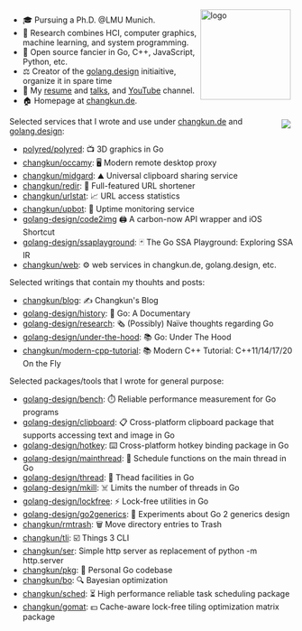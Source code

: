 <img src="https://github-readme-stats.vercel.app/api?username=changkun&show_icons=true&theme=city_lights" alt="logo" height="160" align="right" style="margin: 5px; margin-bottom: 20px;" />

- 🎓  Pursuing a Ph.D. @LMU Munich.
- 🔭  Research combines HCI, computer graphics, machine learning, and system programming.
- 🌱  Open source fancier in Go, C++, JavaScript, Python, etc.
- ⚖️  Creator of the [golang.design](https://golang.design) initiaitive, organize it in spare time
- 💬  My [resume](https://changkun.de/s/resume) and [talks](https://changkun.de/s/talks), and [YouTube](https://changkun.de/s/youtube) channel.
- 🏠  Homepage at [changkun.de](https://changkun.de).

<img src="https://changkun.de/urlstat?mode=github&repo=changkun/changkun" align="right" style="margin: 5px; margin-bottom: 20px;" />

Selected services that I wrote and use under [changkun.de](https://changkun.de) and [golang.design](https://golang.design):

- [polyred/polyred](https://github.com/polyred/polyred): 📺 3D graphics in Go
- [changkun/occamy](https://github.com/changkun/occamy): 🖥️ Modern remote desktop proxy
- [changkun/midgard](https://github.com/changkun/midgard): ⛰️ Universal clipboard sharing service
- [changkun/redir](https://github.com/changkun/redir): 🧭 Full-featured URL shortener 
- [changkun/urlstat](https://github.com/changkun/urlstat): 📈 URL access statistics
- [changkun/upbot](https://github.com/changkun/upbot): 🤖 Uptime monitoring service
- [golang-design/code2img](https://github.com/golang-design/code2img) 🖨️ A carbon-now API wrapper and iOS Shortcut
- [golang-design/ssaplayground](https://github.com/golang-design/ssaplayground): 🃏 The Go SSA Playground: Exploring SSA IR
- [changkun/web](https://github.com/changkun/web): ⚙️ web services in changkun.de, golang.design, etc.


Selected writings that contain my thouhts and posts:

- [changkun/blog](https://github.com/changkun/blog): ✍️ Changkun's Blog
- [golang-design/history](https://github.com/golang-design/history): 📝 Go: A Documentary
- [golang-design/research](https://github.com/golang-design/research): 🗞️ (Possibly) Naïve thoughts regarding Go
- [golang-design/under-the-hood](https://github.com/golang-design/under-the-hood): 📚 Go: Under The Hood
- [changkun/modern-cpp-tutorial](https://github.com/changkun/modern-cpp-tutorial): 📚 Modern C++ Tutorial: C++11/14/17/20 On the Fly

Selected packages/tools that I wrote for general purpose:

- [golang-design/bench](https://github.com/golang-design/bench): ⏱️ Reliable performance measurement for Go programs
- [golang-design/clipboard](https://github.com/golang-design/clipboard): 📋 Cross-platform clipboard package that supports accessing text and image in Go
- [golang-design/hotkey](https://github.com/golang-design/hotkey): ⌨️ Cross-platform hotkey binding package in Go
- [golang-design/mainthread](https://github.com/golang-design/mainthread): 🔀 Schedule functions on the main thread in Go
- [golang-design/thread](https://github.com/golang-design/thread): 🧵 Thead facilities in Go
- [golang-design/mkill](https://github.com/golang-design/mkill): ☠️ Limits the number of threads in Go
- [golang-design/lockfree](https://github.com/golang-design/lockfree): ⚡️ Lock-free utilities in Go
- [golang-design/go2generics](https://github.com/golang-design/go2generics): 🧪 Experiments about Go 2 generics design
- [changkun/rmtrash](https://github.com/changkun/rmtrash): 🗑️ Move directory entries to Trash
- [changkun/tli](https://github.com/changkun/tli): ☑️ Things 3 CLI
- [changkun/ser](https://github.com/changkun/ser): Simple http server as replacement of python -m http.server
- [changkun/pkg](https://github.com/changkun/pkg): 🥼 Personal Go codebase
- [changkun/bo](https://github.com/changkun/bo): 🔍 Bayesian optimization
- [changkun/sched](https://github.com/changkun/sched): ⏳ High performance reliable task scheduling package
- [changkun/gomat](https://github.com/changkun/gomat): 💵 Cache-aware lock-free tiling optimization matrix package
